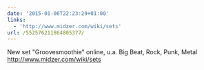 ```yaml
---
date: '2015-01-06T22:23:29+01:00'
links:
  - 'http://www.midzer.com/wiki/sets'
url: /552576211864805377/
---
```

New set "Groovesmoothie" online, u.a. Big Beat, Rock, Punk, Metal http://www.midzer.com/wiki/sets
